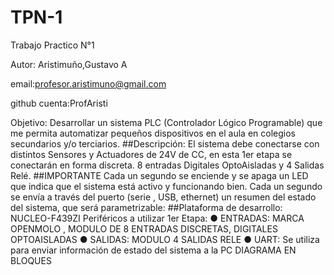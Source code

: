 # TPN-1
Trabajo Practico N°1

Autor: Aristimuño,Gustavo A 

email:profesor.aristimuno@gmail.com

github cuenta:ProfAristi

Objetivo: Desarrollar un sistema PLC (Controlador Lógico Programable) que me permita automatizar pequeños dispositivos en el aula en colegios secundarios y/o terciarios.
##Descripción:
El sistema debe conectarse con distintos Sensores y Actuadores de 24V de CC, en esta 1er etapa se conectarán en forma discreta. 8 entradas Digitales OptoAisladas  y 4 Salidas Relé.
##IMPORTANTE
Cada un segundo se enciende y se apaga un LED que indica que el sistema está activo y funcionando bien.
Cada un segundo se envía a través del puerto (serie , USB, ethernet) un resumen del estado del sistema, que será parametrizable:
##Plataforma de desarrollo: NUCLEO-F439ZI
Periféricos a utilizar 1er Etapa:
● ENTRADAS: MARCA OPENMOLO , MODULO DE  8 ENTRADAS DISCRETAS, DIGITALES OPTOAISLADAS
● SALIDAS: MODULO 4 SALIDAS RELE
● UART: Se utiliza para enviar información de estado del sistema a la PC
DIAGRAMA EN BLOQUES 
